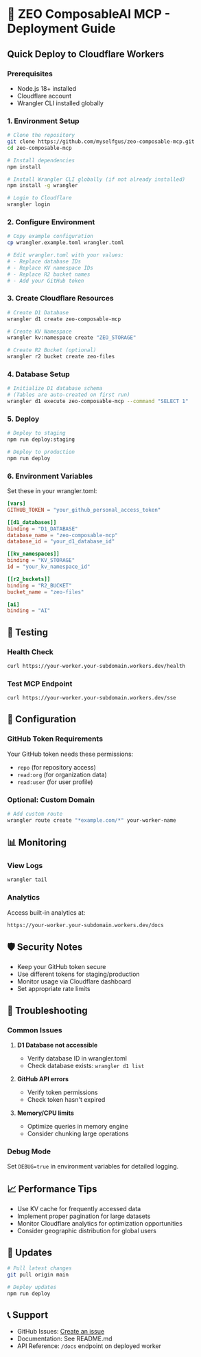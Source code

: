 # 🚀 ZEO ComposableAI MCP - Deployment Guide

## Quick Deploy to Cloudflare Workers

### Prerequisites

- Node.js 18+ installed
- Cloudflare account
- Wrangler CLI installed globally

### 1. Environment Setup

```bash
# Clone the repository
git clone https://github.com/myselfgus/zeo-composable-mcp.git
cd zeo-composable-mcp

# Install dependencies
npm install

# Install Wrangler CLI globally (if not already installed)
npm install -g wrangler

# Login to Cloudflare
wrangler login
```

### 2. Configure Environment

```bash
# Copy example configuration
cp wrangler.example.toml wrangler.toml

# Edit wrangler.toml with your values:
# - Replace database IDs
# - Replace KV namespace IDs  
# - Replace R2 bucket names
# - Add your GitHub token
```

### 3. Create Cloudflare Resources

```bash
# Create D1 Database
wrangler d1 create zeo-composable-mcp

# Create KV Namespace
wrangler kv:namespace create "ZEO_STORAGE"

# Create R2 Bucket (optional)
wrangler r2 bucket create zeo-files
```

### 4. Database Setup

```bash
# Initialize D1 database schema
# (Tables are auto-created on first run)
wrangler d1 execute zeo-composable-mcp --command "SELECT 1"
```

### 5. Deploy

```bash
# Deploy to staging
npm run deploy:staging

# Deploy to production  
npm run deploy
```

### 6. Environment Variables

Set these in your wrangler.toml:

```toml
[vars]
GITHUB_TOKEN = "your_github_personal_access_token"

[[d1_databases]]
binding = "D1_DATABASE"
database_name = "zeo-composable-mcp"
database_id = "your_d1_database_id"

[[kv_namespaces]]
binding = "KV_STORAGE"
id = "your_kv_namespace_id"

[[r2_buckets]]
binding = "R2_BUCKET"
bucket_name = "zeo-files"

[ai]
binding = "AI"
```

## 🧪 Testing

### Health Check

```bash
curl https://your-worker.your-subdomain.workers.dev/health
```

### Test MCP Endpoint

```bash
curl https://your-worker.your-subdomain.workers.dev/sse
```

## 🔧 Configuration

### GitHub Token Requirements

Your GitHub token needs these permissions:
- `repo` (for repository access)
- `read:org` (for organization data)
- `read:user` (for user profile)

### Optional: Custom Domain

```bash
# Add custom route
wrangler route create "*example.com/*" your-worker-name
```

## 📊 Monitoring

### View Logs

```bash
wrangler tail
```

### Analytics

Access built-in analytics at:
```
https://your-worker.your-subdomain.workers.dev/docs
```

## 🛡️ Security Notes

- Keep your GitHub token secure
- Use different tokens for staging/production
- Monitor usage via Cloudflare dashboard
- Set appropriate rate limits

## 🚨 Troubleshooting

### Common Issues

1. **D1 Database not accessible**
   - Verify database ID in wrangler.toml
   - Check database exists: `wrangler d1 list`

2. **GitHub API errors**
   - Verify token permissions
   - Check token hasn't expired

3. **Memory/CPU limits**
   - Optimize queries in memory engine
   - Consider chunking large operations

### Debug Mode

Set `DEBUG=true` in environment variables for detailed logging.

## 📈 Performance Tips

- Use KV cache for frequently accessed data
- Implement proper pagination for large datasets
- Monitor Cloudflare analytics for optimization opportunities
- Consider geographic distribution for global users

## 🔄 Updates

```bash
# Pull latest changes
git pull origin main

# Deploy updates
npm run deploy
```

## 📞 Support

- GitHub Issues: [Create an issue](https://github.com/myselfgus/zeo-composable-mcp/issues)
- Documentation: See README.md
- API Reference: `/docs` endpoint on deployed worker